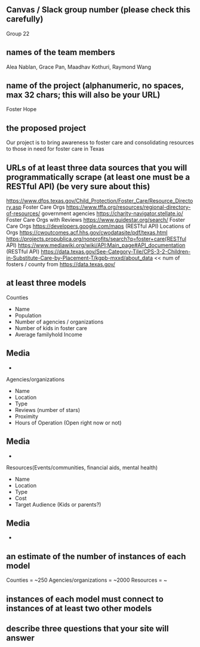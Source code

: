 ## Canvas / Slack group number (please check this carefully)
Group 22
## names of the team members
Alea Nablan, Grace Pan, Maadhav Kothuri, Raymond Wang
## name of the project (alphanumeric, no spaces, max 32 chars; this will also be your URL)
Foster Hope
## the proposed project
Our project is to bring awareness to foster care and consolidating resources to those in need for foster care in Texas
## URLs of at least three data sources that you will programmatically scrape (at least one must be a RESTful API) (be very sure about this)

https://www.dfps.texas.gov/Child_Protection/Foster_Care/Resource_Directory.asp Foster Care Orgs
https://www.tffa.org/resources/regional-directory-of-resources/ government agencies
https://charity-navigator.stellate.io/ Foster Care Orgs with Reviews
https://www.guidestar.org/search/ Foster Care Orgs
https://developers.google.com/maps (RESTful API) Locations of Orgs
https://cwoutcomes.acf.hhs.gov/cwodatasite/pdf/texas.html
https://projects.propublica.org/nonprofits/search?q=foster+care(RESTful API)
https://www.mediawiki.org/wiki/API:Main_page#API_documentation (RESTful API)
https://data.texas.gov/See-Category-Tile/CPS-3-2-Children-in-Substitute-Care-by-Placement-T/kgpb-mxxd/about_data << num of fosters / county from https://data.texas.gov/ 

## at least three models
Counties
-   Name
-   Population
-   Number of agencies / organizations
-   Number of kids in foster care
-   Average familyhold Income

Media
-   
-   

Agencies/organizations
-   Name
-   Location
-   Type 
-   Reviews (number of stars)
-   Proximity
-   Hours of Operation (Open right now or not)

Media
-   
-  

Resources(Events/communities, financial aids, mental health)
-   Name
-   Location
-   Type
-   Cost
-   Target Audience (Kids or parents?)

Media
-   
-  

## an estimate of the number of instances of each model
Counties = ~250
Agencies/organizations = ~2000
Resources = ~

## instances of each model must connect to instances of at least two other models


## describe three questions that your site will answer